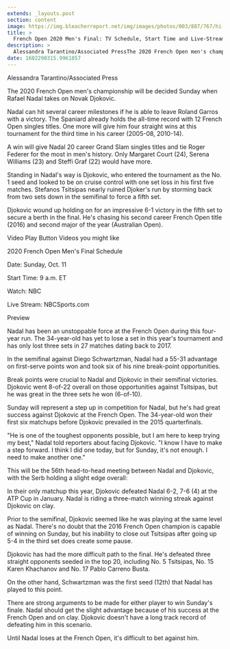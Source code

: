 ```yaml
--- 
extends: _layouts.post 
section: content 
image: https://img.bleacherreport.net/img/images/photos/003/887/767/hi-res-12b8582b226ecc1084b5803aa7704cb5_crop_exact.jpg?w=1200&h=1200&q=75 
title: > 
  French Open 2020 Men's Final: TV Schedule, Start Time and Live-Stream Info 
description: > 
  Alessandra Tarantino/Associated PressThe 2020 French Open men's championship will be decided Sunday when Rafael Nadal takes on Novak Djokovic.The Spaniard already holds the all-time record with 12 French Open singles titles.He's chasing his second career French Open title (2016) and second major of the year (Australian Open).Video Play Button Videos you might like2020 French Open Men's Final ScheduleDate: Sunday, Oct. 11Start Time: 9 a.m.ETWatch: NBCLive Stream: NBCSports.comPreviewNadal has been an unstoppable force at the French Open during this four-year run. 
date: 1602290315.9961057 
--- 
```

Alessandra Tarantino/Associated Press

The 2020 French Open men's championship will be decided Sunday when Rafael Nadal takes on Novak Djokovic.



Nadal can hit several career milestones if he is able to leave Roland Garros with a victory. The Spaniard already holds the all-time record with 12 French Open singles titles. One more will give him four straight wins at this tournament for the third time in his career (2005-08, 2010-14).

A win will give Nadal 20 career Grand Slam singles titles and tie Roger Federer for the most in men's history. Only Margaret Court (24), Serena Williams (23) and Steffi Graf (22) would have more.

Standing in Nadal's way is Djokovic, who entered the tournament as the No. 1 seed and looked to be on cruise control with one set loss in his first five matches. Stefanos Tsitsipas nearly ruined Djoker's run by storming back from two sets down in the semifinal to force a fifth set.

Djokovic wound up holding on for an impressive 6-1 victory in the fifth set to secure a berth in the final. He's chasing his second career French Open title (2016) and second major of the year (Australian Open).

Video Play Button Videos you might like

2020 French Open Men's Final Schedule

Date: Sunday, Oct. 11



Start Time: 9 a.m. ET

Watch: NBC

Live Stream: NBCSports.com

Preview

Nadal has been an unstoppable force at the French Open during this four-year run. The 34-year-old has yet to lose a set in this year's tournament and has only lost three sets in 27 matches dating back to 2017.

In the semifinal against Diego Schwartzman, Nadal had a 55-31 advantage on first-serve points won and took six of his nine break-point opportunities.

Break points were crucial to Nadal and Djokovic in their semifinal victories. Djokovic went 8-of-22 overall on those opportunities against Tsitsipas, but he was great in the three sets he won (6-of-10).

Sunday will represent a step up in competition for Nadal, but he's had great success against Djokovic at the French Open. The 34-year-old won their first six matchups before Djokovic prevailed in the 2015 quarterfinals.

"He is one of the toughest opponents possible, but I am here to keep trying my best," Nadal told reporters about facing Djokovic. "I know I have to make a step forward. I think I did one today, but for Sunday, it's not enough. I need to make another one."

This will be the 56th head-to-head meeting between Nadal and Djokovic, with the Serb holding a slight edge overall:

In their only matchup this year, Djokovic defeated Nadal 6-2, 7-6 (4) at the ATP Cup in January. Nadal is riding a three-match winning streak against Djokovic on clay.

Prior to the semifinal, Djokovic seemed like he was playing at the same level as Nadal. There's no doubt that the 2016 French Open champion is capable of winning on Sunday, but his inability to close out Tsitsipas after going up 5-4 in the third set does create some pause.

Djokovic has had the more difficult path to the final. He's defeated three straight opponents seeded in the top 20, including No. 5 Tsitsipas, No. 15 Karen Khachanov and No. 17 Pablo Carreno Busta.

On the other hand, Schwartzman was the first seed (12th) that Nadal has played to this point.

There are strong arguments to be made for either player to win Sunday's finale. Nadal should get the slight advantage because of his success at the French Open and on clay. Djokovic doesn't have a long track record of defeating him in this scenario.

Until Nadal loses at the French Open, it's difficult to bet against him.